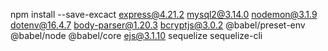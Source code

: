 npm install --save-excact express@4.21.2 mysql2@3.14.0 nodemon@3.1.9 dotenv@16.4.7 body-parser@1.20.3 bcryptjs@3.0.2 @babel/preset-env @babel/node @babel/core ejs@3.1.10 sequelize sequelize-cli
